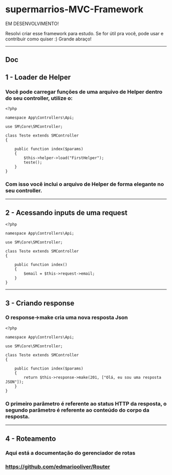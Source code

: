 # supermarrios-MVC-Framework

EM DESENVOLVIMENTO!

Resolvi criar esse framework para estudo. Se for útil pra você, pode usar e contribuir como quiser :)
Grande abraço!

<hr>

## Doc 
## 1 - Loader de Helper
### Você pode carregar funções de uma arquivo de Helper dentro do seu controller, utilize o:
```
<?php

namespace App\Controllers\Api;

use SM\Core\SMController;

class Teste extends SMController
{

    public function index($params)
    {
        $this->helper->load("FirstHelper");
        teste();
    }
}

```
### Com isso você inclui o arquivo de Helper de forma elegante no seu controller.

<hr>

## 2 - Acessando inputs de uma request
```
<?php

namespace App\Controllers\Api;

use SM\Core\SMController;

class Teste extends SMController
{

    public function index()
    {
        $email = $this->request->email;
    }
}
```
<hr>

## 3 - Criando response
### O response->make cria uma nova resposta Json
```
<?php

namespace App\Controllers\Api;

use SM\Core\SMController;

class Teste extends SMController
{

    public function index($params)
    {
        return $this->response->make(201, ["Olá, eu sou uma resposta JSON"]);
    }
}

```
### O primeiro parâmetro é referente ao status HTTP da resposta, o segundo parâmetro é referente ao conteúdo do corpo da resposta.

<hr>

## 4 - Roteamento
### Aqui está a documentação do gerenciador de rotas
### https://github.com/edmariooliver/Router
